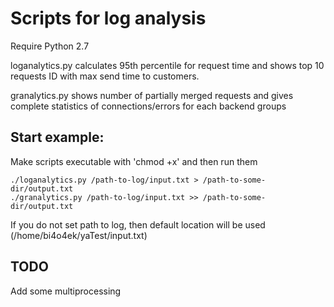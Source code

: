# Scripts for log analysis

Require Python 2.7

loganalytics.py calculates 95th percentile for request time and shows top 10 requests ID with max send time to customers.

granalytics.py shows number of partially merged requests and gives complete statistics of connections/errors for each backend groups

## Start example:
Make scripts executable with 'chmod +x' and then run them

    ./loganalytics.py /path-to-log/input.txt > /path-to-some-dir/output.txt
    ./granalytics.py /path-to-log/input.txt >> /path-to-some-dir/output.txt

If you do not set path to log, then default location will be used (/home/bi4o4ek/yaTest/input.txt)

## TODO
Add some multiprocessing

